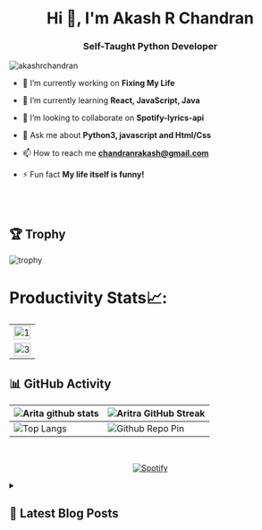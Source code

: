<h1 align="center">Hi 👋, I'm Akash R Chandran</h1>

<h3 align="center">Self-Taught Python Developer</h3>

<p align="left"> <img src="https://komarev.com/ghpvc/?username=akashrchandran&label=Profile%20views&color=0e75b6&style=flat" alt="akashrchandran" /> </p>

- 🔭 I’m currently working on **Fixing My Life**

- 🌱 I’m currently learning **React, JavaScript, Java**

- 👯 I’m looking to collaborate on **Spotify-lyrics-api**

- 💬 Ask me about **Python3, javascript and Html/Css**

- 📫 How to reach me **chandranrakash@gmail.com**

- ⚡ Fun fact **My life itself is funny!**

<br>
<br>

## 🏆 Trophy
![trophy](https://github-profile-trophy.vercel.app/?username=akashrchandran)
# Productivity Stats📈:
<table>
  <tr>
    <td><img src="https://github-profile-summary-cards.vercel.app/api/cards/profile-details?username=akashrchandran&theme=monokai"  display=block width=100% height=auto  alt="1" ></td>
   </tr> 
   <tr>
      <td><img src="https://github-readme-activity-graph.cyclic.app/graph?username=akashrchandran&bg_color=1a1b27&color=be90f2&line=638fda&point=35aea1&area=true" display=block width=100% height=auto alt="3" ></td>
  </td>
  </tr>
</table>

## 📊 GitHub Activity
| ![Arita github stats](https://github-readme-stats-git-masterrstaa-rickstaa.vercel.app/api?username=akashrchandran&show_icons=true&theme=radical)             | ![Aritra GitHub Streak](https://streak-stats.demolab.com/?user=akashrchandran&theme=radical)                                                                                                           |
| --------------------------------------------------------------------------------------------------------------------------------- | ----------------------------------------------------------------------------------------------------------------------------------------------------------------------------------------------------------------- |
| ![Top Langs](https://github-readme-stats-git-masterrstaa-rickstaa.vercel.app/api/top-langs/?username=akashrchandran&langs_count=8&theme=radical&layout=compact) | ![Github Repo Pin](https://github-readme-stats-git-masterrstaa-rickstaa.vercel.app/api/pin/?username=akashrchandran&repo=spotify-lyrics-api&cache_seconds=86400&theme=radical) |

<br>

<div align="center">

[![Spotify](https://novatorem-two-alpha.vercel.app/api/spotify)](https://open.spotify.com/user/tmu94p08mnf6k686uc7dyox9x)
</div>

<details>
  <summary><h2>📜 Latest Blog Posts</h2></summary>
<!-- HASHNODE_BLOG:START -->
<p align="left">
<a href="https://akashrchandran.hashnode.dev/top-10-python-packages-every-developer-should-know-about-clf1ga7ct000008mi5zy93ar5" title="Top 10 Python Packages Every Developer Should Know About"><img src="https://cdn.hashnode.com/res/hashnode/image/upload/v1678386759783/fe665181-bedd-4f0f-901a-99b716b69126.png" alt="Top 10 Python Packages Every Developer Should Know About" width="250px" align="left" /></a>
<a href="https://akashrchandran.hashnode.dev/top-10-python-packages-every-developer-should-know-about-clf1ga7ct000008mi5zy93ar5" title="Top 10 Python Packages Every Developer Should Know About"><strong>Top 10 Python Packages Every Developer Should Know About</strong></a>
<div><strong>9 Mar 2023</strong> | <strong>Updated: 10 Mar 2023</strong></div>
<br/> Python is undoubtedly one of the most popular programming languages in today's tech industry. With an ever-increasing number of developers turning to it, Python has established itself as a must-know skill for any aspiring programmer or software engin... </p> <br/> <br/>
<p align="left">
<a href="https://akashrchandran.hashnode.dev/rarely-used-python-operators-and-functions-clehg1vjf000109l83j74ge92" title="Going Beyond the
Basics: Rarely Used Python
Operators and Functions"><img src="https://cdn.hashnode.com/res/hashnode/image/upload/v1677203225236/af49e508-7c04-43b4-ae0a-a52da360598b.png" alt="Going Beyond the
Basics: Rarely Used Python
Operators and Functions" width="250px" align="right" /></a>
<a href="https://akashrchandran.hashnode.dev/rarely-used-python-operators-and-functions-clehg1vjf000109l83j74ge92" title="Going Beyond the
Basics: Rarely Used Python
Operators and Functions"><strong>Going Beyond the
Basics: Rarely Used Python
Operators and Functions</strong></a>
<div><strong>23 Feb 2023</strong> | <strong>Updated: 10 Mar 2023</strong></div>
<br/> Introduction
I am a self-taught python developer for more than 3 years now and yet I'm constantly surprised by the new things I learn every day. Each day I find a new operator or function which makes life so much easier. Many operators and functions ... </p> <br/> <br/>
<p align="left">
<a href="https://akashrchandran.hashnode.dev/how-to-receive-github-notifications-on-discord-in-real-time-clebrtc6v000209mccboralcs" title="How to Receive GitHub Notifications on Discord in
Real-Time"><img src="https://cdn.hashnode.com/res/hashnode/image/upload/v1676833399312/9184dce9-cf48-4a40-83c1-efc6953109b3.png" alt="How to Receive GitHub Notifications on Discord in
Real-Time" width="250px" align="left" /></a>
<a href="https://akashrchandran.hashnode.dev/how-to-receive-github-notifications-on-discord-in-real-time-clebrtc6v000209mccboralcs" title="How to Receive GitHub Notifications on Discord in
Real-Time"><strong>How to Receive GitHub Notifications on Discord in
Real-Time</strong></a>
<div><strong>19 Feb 2023</strong></div>
<br/> Discord's versatility and personalization options have helped it gain popularity among developers. Discord's number of different communication options, such as voice, video, and text chat, can make it simpler to collaborate with team members who migh... </p> <br/> <br/>
<!-- HASHNODE_BLOG:END -->
</details>

